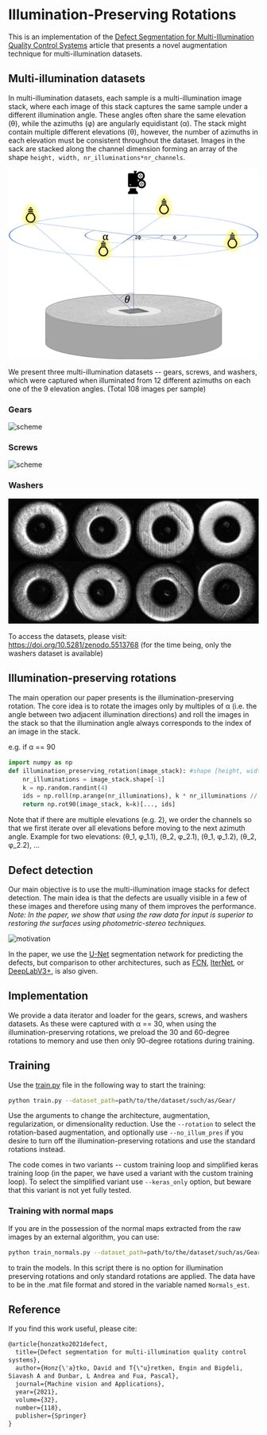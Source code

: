 # Illumination-Preserving Rotations

This is an implementation of the [Defect Segmentation for Multi-Illumination Quality Control Systems](https://doi.org/10.1007/s00138-021-01244-z) article that presents a novel augmentation technique for multi-illumination datasets. 

## Multi-illumination datasets

In multi-illumination datasets, each sample is a multi-illumination image stack, where each image of this stack captures
the same sample under a different illumination angle. These angles often share the same elevation (θ), while
the azimuths (φ) are angularly equidistant (α). 
The stack might contain multiple different elevations (θ), however, the number of azimuths in each elevation must 
be consistent throughout the dataset. 
Images in the sack are stacked along the channel dimension forming an array of the shape 
`height, width, nr_illuminations*nr_channels`.

![scheme](imgs/design.png)

We present three multi-illumination datasets -- gears, screws, and washers, which were captured when illuminated from 12 different azimuths 
on each one of the 9 elevation angles. (Total 108 images per sample)

### Gears
![scheme](imgs/gears.png)
### Screws
![scheme](imgs/screws.png)
### Washers
![scheme](imgs/washers.png)

To access the datasets, please visit: https://doi.org/10.5281/zenodo.5513768 (for the time being, only the washers dataset is available)

## Illumination-preserving rotations

The main operation our paper presents is the illumination-preserving rotation. The core idea is to rotate the images
only by multiples of α (i.e. the angle between two adjacent illumination directions) and roll the images in the 
stack so that the illumination angle always corresponds to the index of an image in the stack.

e.g. if α == 90
```python
import numpy as np
def illumination_preserving_rotation(image_stack): #shape [height, width, nr_illuminations]
    nr_illuminations = image_stack.shape[-1]
    k = np.random.randint(4)
    ids = np.roll(np.arange(nr_illuminations), k * nr_illuminations // 4)
    return np.rot90(image_stack, k=k)[..., ids]
```

Note that if there are multiple elevations (e.g. 2), we order the channels so that we first iterate over all elevations before moving to the next azimuth angle.
Example for two elevations: (θ_1, φ_1.1), (θ_2, φ_2.1), (θ_1, φ_1.2), (θ_2, φ_2.2), ...

## Defect detection
Our main objective is to use the multi-illumination image stacks for defect detection. The main idea is that the defects
are usually visible in a few of these images and therefore using many of them improves the performance. 
*Note: In the paper, we show that using the raw data for input is superior to restoring the surfaces using 
photometric-stereo techniques.*

![motivation](imgs/motivation.png)

In the paper, we use the [U-Net](https://arxiv.org/abs/1505.04597) segmentation network for predicting the defects, 
but comparison to other architectures, such as [FCN](https://arxiv.org/abs/1411.4038),
[IterNet](https://arxiv.org/abs/1912.05763), or [DeepLabV3+](https://arxiv.org/abs/1802.02611v3), is also given.

## Implementation

We provide a data iterator and loader for the gears, screws, and washers datasets. As these were captured with α == 30, 
when using the illumination-preserving rotations, we preload the 30 and 60-degree rotations to memory and use then
only 90-degree rotations during training. 

## Training

Use the [train.py](train.py) file in the following way to start the training:
```bash
python train.py --dataset_path=path/to/the/dataset/such/as/Gear/ 
```
Use the arguments to change the architecture, augmentation, regularization, or dimensionality reduction.
Use the `--rotation` to select the rotation-based augmentation, and optionally use `--no_illum_pres` if you desire to
turn off the illumination-preserving rotations and use the standard rotations instead.

The code comes in two variants -- custom training loop and simplified keras training loop
(in the paper, we have used a variant with the custom training loop). To select the simplified variant use
`--keras_only` option, but beware that this variant is not yet fully tested.

### Training with normal maps
If you are in the possession of the normal maps extracted from the raw images by an external algorithm, you can use:
```bash
python train_normals.py --dataset_path=path/to/the/dataset/such/as/Gear/ 
```
to train the models. In this script there is no option for illumination preserving rotations and only standard
rotations are applied. 
The data have to be in the .mat file format and stored in the variable named `Normals_est`.  

## Reference

If you find this work useful, please cite:
```
@article{honzatko2021defect,
  title={Defect segmentation for multi-illumination quality control systems},
  author={Honz{\'a}tko, David and T{\"u}retken, Engin and Bigdeli, Siavash A and Dunbar, L Andrea and Fua, Pascal},
  journal={Machine vision and Applications},
  year={2021},
  volume={32},
  number={118},
  publisher={Springer}
}
``` 
